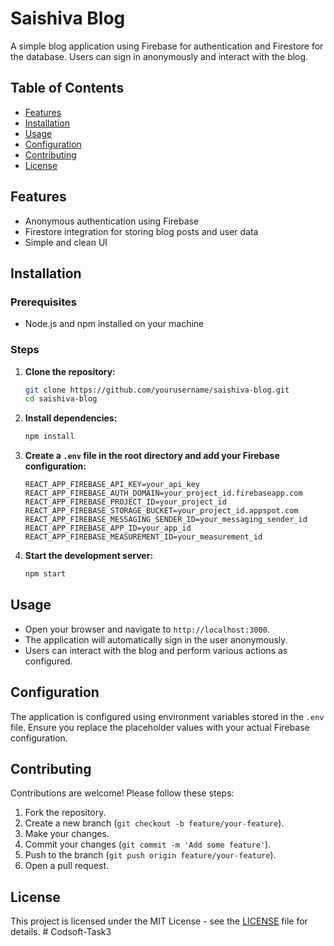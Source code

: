 # Saishiva Blog

A simple blog application using Firebase for authentication and Firestore for the database. Users can sign in anonymously and interact with the blog.

## Table of Contents
- [Features](#features)
- [Installation](#installation)
- [Usage](#usage)
- [Configuration](#configuration)
- [Contributing](#contributing)
- [License](#license)

## Features
- Anonymous authentication using Firebase
- Firestore integration for storing blog posts and user data
- Simple and clean UI

## Installation

### Prerequisites
- Node.js and npm installed on your machine

### Steps
1. **Clone the repository:**
    ```bash
    git clone https://github.com/yourusername/saishiva-blog.git
    cd saishiva-blog
    ```

2. **Install dependencies:**
    ```bash
    npm install
    ```

3. **Create a `.env` file in the root directory and add your Firebase configuration:**
    ```plaintext
    REACT_APP_FIREBASE_API_KEY=your_api_key
    REACT_APP_FIREBASE_AUTH_DOMAIN=your_project_id.firebaseapp.com
    REACT_APP_FIREBASE_PROJECT_ID=your_project_id
    REACT_APP_FIREBASE_STORAGE_BUCKET=your_project_id.appspot.com
    REACT_APP_FIREBASE_MESSAGING_SENDER_ID=your_messaging_sender_id
    REACT_APP_FIREBASE_APP_ID=your_app_id
    REACT_APP_FIREBASE_MEASUREMENT_ID=your_measurement_id
    ```

4. **Start the development server:**
    ```bash
    npm start
    ```

## Usage
- Open your browser and navigate to `http://localhost:3000`.
- The application will automatically sign in the user anonymously.
- Users can interact with the blog and perform various actions as configured.

## Configuration
The application is configured using environment variables stored in the `.env` file. Ensure you replace the placeholder values with your actual Firebase configuration.

## Contributing
Contributions are welcome! Please follow these steps:
1. Fork the repository.
2. Create a new branch (`git checkout -b feature/your-feature`).
3. Make your changes.
4. Commit your changes (`git commit -m 'Add some feature'`).
5. Push to the branch (`git push origin feature/your-feature`).
6. Open a pull request.

## License
This project is licensed under the MIT License - see the [LICENSE](LICENSE) file for details.
#   C o d s o f t - T a s k 3  
 